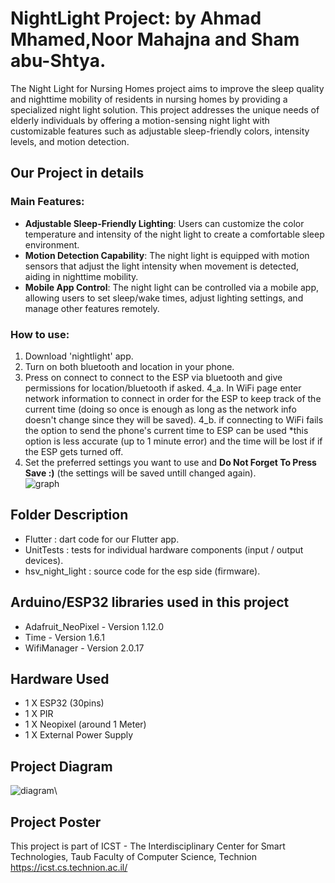 # NightLight Project: by Ahmad Mhamed,Noor Mahajna and Sham abu-Shtya.
The Night Light for Nursing Homes project aims to improve the sleep quality and nighttime mobility of residents in nursing homes by providing a specialized night light solution. This project addresses the unique needs of elderly individuals by offering a motion-sensing night light with customizable features such as adjustable sleep-friendly colors, intensity levels, and motion detection.
## Our Project in details
### Main Features:
- **Adjustable Sleep-Friendly Lighting**: Users can customize the color temperature and intensity of the night light to create a comfortable sleep environment.
- **Motion Detection Capability**: The night light is equipped with motion sensors that adjust the light intensity when movement is detected, aiding in nighttime mobility.
- **Mobile App Control**: The night light can be controlled via a mobile app, allowing users to set sleep/wake times, adjust lighting settings, and manage other features remotely.
### How to use:
1. Download 'nightlight' app.
2. Turn on both bluetooth and location in your phone.
3. Press on connect to connect to the ESP via bluetooth and give permissions for location/bluetooth if asked.
4_a. In WiFi page enter network information to connect in order for the ESP to keep track of the current time (doing so once is enough as long as the network info doesn't change since they will be saved).
4_b. if connecting to WiFi fails the option to send the phone's current time to ESP can be used
     *this option is less accurate (up to 1 minute error) and the time will be lost if if the ESP gets turned off.
5. Set the preferred settings you want to use and **Do Not Forget To Press Save :)** (the settings will be saved untill changed again).
\
![graph](https://github.com/MhamedAhmad/IOT-NightLight/assets/158752975/83a8937a-b598-44b9-86f2-2782f093c19b)

## Folder Description
- Flutter : dart code for our Flutter app.
- UnitTests : tests for individual hardware components (input / output devices).
- hsv_night_light : source code for the esp side (firmware).
## Arduino/ESP32 libraries used in this project
- Adafruit_NeoPixel - Version 1.12.0
- Time - Version 1.6.1
- WifiManager - Version 2.0.17
## Hardware Used
- 1 X ESP32 (30pins)
- 1 X PIR
- 1 X Neopixel (around 1 Meter)
- 1 X External Power Supply
## Project Diagram
![diagram](https://github.com/MhamedAhmad/IOT-NightLight/assets/158752975/be8331c8-610c-4ad4-be84-3aa3df369528)\
## Project Poster
This project is part of ICST - The Interdisciplinary Center for Smart Technologies, Taub Faculty of Computer Science, Technion https://icst.cs.technion.ac.il/

